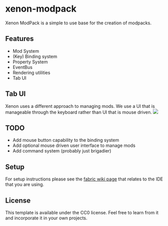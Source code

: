 # xenon-modpack

Xenon ModPack is a simple to use base for the creation of modpacks.

## Features
* Mod System
* (Key) Binding system
* Property System
* EventBus
* Rendering utilities
* Tab UI

## Tab UI
Xenon uses a different approach to managing mods. We use a UI that is manageable through the keyboard rather than UI that is mouse driven.
![](https://cdn.discordapp.com/attachments/873260089572745256/1016837902489108580/unknown.png)

## TODO
* Add mouse button capability to the binding system
* Add optional mouse driven user interface to manage mods
* Add command system (probably just brigadier)

## Setup

For setup instructions please see the [fabric wiki page](https://fabricmc.net/wiki/tutorial:setup) that relates to the IDE that you are using.

## License

This template is available under the CC0 license. Feel free to learn from it and incorporate it in your own projects.
